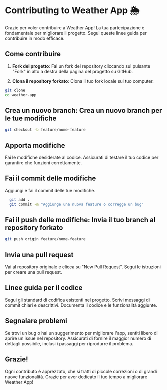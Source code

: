 # Contributing to Weather App 🌦️

Grazie per voler contribuire a Weather App! La tua partecipazione è fondamentale per migliorare il progetto. Segui queste linee guida per contribuire in modo efficace.

## Come contribuire

1. **Fork del progetto**: Fai un fork del repository cliccando sul pulsante "Fork" in alto a destra della pagina del progetto su GitHub.

2. **Clona il repository forkato**: Clona il tuo fork locale sul tuo computer.

  ```bash
  git clone 
  cd weather-app
  ```

## Crea un nuovo branch: Crea un nuovo branch per le tue modifiche

  ```bash
  git checkout -b feature/nome-feature
  ```

## Apporta modifiche

Fai le modifiche desiderate al codice. Assicurati di testare il tuo codice per garantire che funzioni correttamente.

## Fai il commit delle modifiche

Aggiungi e fai il commit delle tue modifiche.

```bash
  git add .
  git commit -m "Aggiunge una nuova feature o corregge un bug"
  ```

## Fai il push delle modifiche: Invia il tuo branch al repository forkato
  
  ```bash
  git push origin feature/nome-feature
  ```

## Invia una pull request

Vai al repository originale e clicca su "New Pull Request". Segui le istruzioni per creare una pull request.


## Linee guida per il codice

Segui gli standard di codifica esistenti nel progetto.
Scrivi messaggi di commit chiari e descrittivi.
Documenta il codice e le funzionalità aggiunte.

## Segnalare problemi

Se trovi un bug o hai un suggerimento per migliorare l'app, sentiti libero di aprire un issue nel repository.
Assicurati di fornire il maggior numero di dettagli possibile, inclusi i passaggi per riprodurre il problema.

## Grazie!

Ogni contributo è apprezzato, che si tratti di piccole correzioni o di grandi nuove funzionalità.
Grazie per aver dedicato il tuo tempo a migliorare Weather App!
